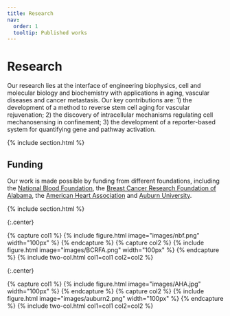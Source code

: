 ```yaml
---
title: Research
nav:
  order: 1
  tooltip: Published works
---
```


# <i class="fas fa-microscope"></i>Research

Our research lies at the interface of engineering biophysics, cell and molecular biology and biochemistry with applications in aging, vascular diseases and cancer metastasis. Our key contributions are: 1) the development of a method to reverse stem cell aging for vascular rejuvenation; 2) the discovery of intracellular mechanisms regulating cell mechanosensing in confinement; 3) the development of a reporter-based system for quantifying gene and pathway activation.

{% include section.html %}

## Funding

Our work is made possible by funding from different foundations, including the [National Blood Foundation](https://www.aabb.org/national-blood-foundation), the [Breast Cancer Research Foundation of Alabama](https://www.bcrfa.org/), the [American Heart Association](https://www.heart.org/) and [Auburn University](https://cws.auburn.edu/ovpr).

{% include section.html %}

{:.center}

{% capture col1 %}
{%
  include figure.html
  image="images/nbf.png"
  width="100px"
%}
{% endcapture %}
{% capture col2 %}
{%
  include figure.html
  image="images/BCRFA.png"
  width="100px"
%}
{% endcapture %}
{% include two-col.html col1=col1 col2=col2 %}

{:.center}

{% capture col1 %}
{%
  include figure.html
  image="images/AHA.jpg"
  width="100px"
%}
{% endcapture %}
{% capture col2 %}
{%
  include figure.html
  image="images/auburn2.png"
  width="100px"
%}
{% endcapture %}
{% include two-col.html col1=col1 col2=col2 %}


